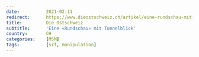 ```yaml
---
date:          2021-02-11
redirect:      https://www.dieostschweiz.ch/artikel/eine-rundschau-mit-tunnelblick-DvwrYBM
title:         Die Ostschweiz
subtitle:      'Eine «Rundschau» mit Tunnelblick'
country:       CH
categories:    [MSM]
tags:          [srf, manipulation]
---
```

